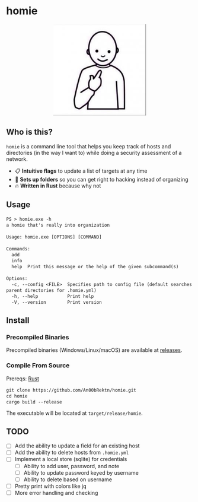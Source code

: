 # homie

<p align="center">
    <img src = ./images/homie.jpg>
</p>

## Who is this?
`homie` is a command line tool that helps you keep track of hosts and directories (in the way I want to) while doing a security assessment of a network.

- 📋 **Intuitive flags** to update a list of targets at any time
- 📁 **Sets up folders** so you can get right to hacking instead of organizing
- 🔥 **Written in Rust** because why not

## Usage
```
PS > homie.exe -h
a homie that's really into organization

Usage: homie.exe [OPTIONS] [COMMAND]

Commands:
  add
  info
  help  Print this message or the help of the given subcommand(s)

Options:
  -c, --config <FILE>  Specifies path to config file (default searches parent directories for .homie.yml)
  -h, --help           Print help
  -V, --version        Print version
```

## Install
### Precompiled Binaries
Precompiled binaries (Windows/Linux/macOS) are available at [releases](https://github.com/nicocha30/An00bRektn/homie/releases).

### Compile From Source
Prereqs: [Rust](https://rustup.rs/)
```
git clone https://github.com/An00bRektn/homie.git
cd homie
cargo build --release
```
The executable will be located at `target/release/homie`.

## TODO
- [ ] Add the ability to update a field for an existing host
- [ ] Add the ability to delete hosts from `.homie.yml`
- [ ] Implement a local store (sqlite) for credentials
    - [ ] Ability to add user, password, and note
    - [ ] Ability to update password keyed by username
    - [ ] Ability to delete based on username
- [ ] Pretty print with colors like jq
- [ ] More error handling and checking